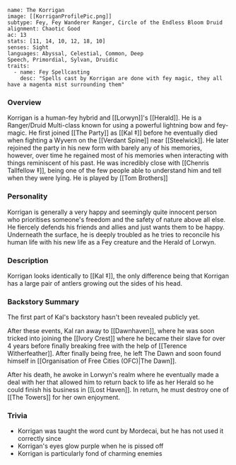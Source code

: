 
```statblock
name: The Korrigan
image: [[KorriganProfilePic.png]]
subtype: Fey, Fey Wanderer Ranger, Circle of the Endless Bloom Druid
alignment: Chaotic Good
ac: 13
stats: [11, 14, 10, 12, 18, 10]
senses: Sight
languages: Abyssal, Celestial, Common, Deep Speech, Primordial, Sylvan, Druidic
traits:
  - name: Fey Spellcasting
    desc: "Spells cast by Korrigan are done with fey magic, they all have a magenta mist surrounding them"
```
### Overview
Korrigan is a human-fey hybrid and [[Lorwyn]]'s [[Herald]]. He is a Ranger/Druid Multi-class known for using a powerful lightning bow and fey-magic. He first joined [[The Party]] as [[Kal ‡]] before he eventually died when fighting a Wyvern on the [[Verdant Spine]] near [[Steelwick]]. He later rejoined the party in his new form with barely any of his memories, however, over time he regained most of his memories when interacting with things reminiscent of his past. He was incredibly close with [[Chenris Tallfellow ‡]], being one of the few people able to understand him and tell when they were lying. He is played by [[Tom Brothers]]

### Personality 
Korrigan is generally a very happy and seemingly quite innocent person who prioritises someone's freedom and the safety of nature above all else. He fiercely defends his friends and allies and just wants them to be happy. Underneath the surface, he is deeply troubled as he tries to reconcile his human life with his new life as a Fey creature and the Herald of Lorwyn.  

### Description
Korrigan looks identically to [[Kal ‡]], the only difference being that Korrigan has a large pair of antlers growing out the sides of his head.

### Backstory Summary
The first part of Kal's backstory hasn't been revealed publicly yet. 

After these events, Kal ran away to [[Dawnhaven]], where he was soon tricked into joining the [[Ivory Crest]] where he became their slave for over 4 years before finally breaking free with the help of [[Terence Witherfeather]]. After finally being free, he left The Dawn and soon found himself in [[Organisation of Free Cities (OFC)|The Dawn]].

After his death, he awoke in Lorwyn's realm where he eventually made a deal with her that allowed him to return back to life as her Herald so he could finish his business in [[Lost Haven]]. In return, he must destroy one of [[The Towers]] for her own enjoyment.

### Trivia
- Korrigan was taught the word cunt by Mordecai, but he has not used it correctly since
- Korrigan's eyes glow purple when he is pissed off
- Korrigan is particularly fond of charming enemies  
